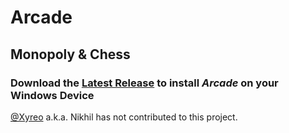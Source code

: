 # Arcade

## Monopoly & Chess

### Download the [Latest Release](https://github.com/Chaitanya-Keyal/Arcade/releases/download/v3.3.0/Arcade_Installer.exe) to install <i>Arcade</i> on your Windows Device

[@Xyreo](https://github.com/Xyreo) a.k.a. Nikhil has not contributed to this project.
